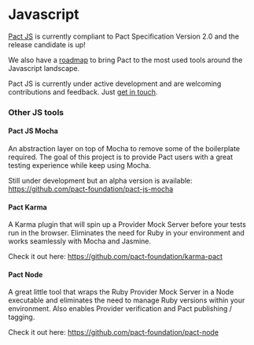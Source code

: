 # Javascript
[Pact JS](https://github.com/pact-foundation/pact-js) is currently compliant to Pact Specification Version 2.0 and the release candidate is up!

We also have a [roadmap](https://github.com/pact-foundation/pact-js/blob/master/ROADMAP.md) to bring Pact to the most used tools around the Javascript landscape.

Pact JS is currently under active development and are welcoming contributions and feedback. Just [get in touch](http://docs.pact.io/contributing/).

### Other JS tools

#### Pact JS Mocha
An abstraction layer on top of Mocha to remove some of the boilerplate required. The goal of this project is to provide Pact users with a great testing experience while keep using Mocha.

Still under development but an alpha version is available: https://github.com/pact-foundation/pact-js-mocha

#### Pact Karma
A Karma plugin that will spin up a Provider Mock Server before your tests run in the browser. Eliminates the need for Ruby in your environment and works seamlessly with Mocha and Jasmine.

Check it out here: https://github.com/pact-foundation/karma-pact

#### Pact Node
A great little tool that wraps the Ruby Provider Mock Server in a Node executable and eliminates the need to manage Ruby versions within your environment. Also enables Provider verification and Pact publishing / tagging.

Check it out here: https://github.com/pact-foundation/pact-node